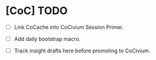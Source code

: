 <!-- status: stub; target: 150+ words -->
<!-- status: stub; target: 150+ words -->
<!-- status: stub; target: 150+ words -->
<!-- status: stub; target: 150+ words -->
<!-- status: stub; target: 150+ words -->
# [CoC] TODO
- [ ] Link CoCache into CoCivium Session Primer.
- [ ] Add daily bootstrap macro.
- [ ] Track insight drafts here before promoting to CoCivium.







